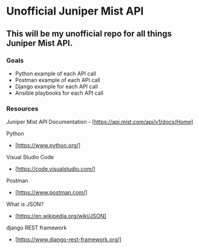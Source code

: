 # Unofficial Juniper Mist API #
## This will be my unofficial repo for all things Juniper Mist API. ##

### Goals ###
* Python example of each API call
* Postman example of each API call
* Django example for each API call
* Ansible playbooks for each API call

### Resources ###

Juniper Mist API Documentation - [https://api.mist.com/api/v1/docs/Home]

Python
- [https://www.python.org/]

Visual Studio Code
- [https://code.visualstudio.com/]

Postman
- [https://www.postman.com/]

What is JSON?
- [https://en.wikipedia.org/wiki/JSON]

django REST framework
- [https://www.django-rest-framework.org/]